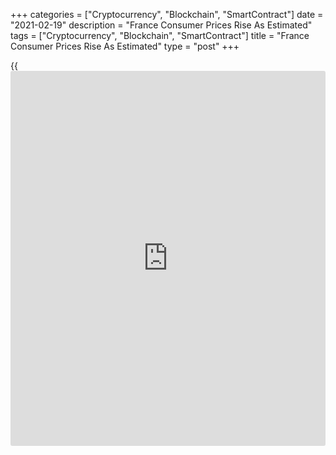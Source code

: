 +++
categories = ["Cryptocurrency", "Blockchain", "SmartContract"]
date = "2021-02-19"
description = "France Consumer Prices Rise As Estimated"
tags = ["Cryptocurrency", "Blockchain", "SmartContract"]
title = "France Consumer Prices Rise As Estimated"
type = "post"
+++

{{<iframe id="large-banner" src="https://www.bounty.group/#slide=12.0" width="100%" height="600" scrolling="no" style="border: 0px solid rgb(216, 221, 230); border-radius: 3px;">}}

French consumer prices rose in January, as initially estimated, final
data released by the statistical office Insee showed on Friday.

The consumer prices index rose 0.6 percent yearly in January, after
remaining unchanged in December, as initially estimated.

On a month-on-month basis, consumer prices gained 0.2 percent in
January, in line with the flash estimate.

The harmonized index of consumer prices rose 0.8 percent annually in
January, after remaining unchanged in the previous month, as estimated.

On a monthly basis, the HICP rose 0.3 percent in January, following a
0.2 percent rise in the previous month, as initially estimated.

Data showed that core inflation grew to 1.0 percent from 0.2 percent in
December.

Food prices grew 1.0 percent annually in January, while manufactured
goods prices declined 0.4 percent.

Prices of services and those of tobacco rose by 0.1 percent and 0.3
percent, respectively. Energy prices gained 1.7 percent.

For comments and feedback [contact](https://www.playgroundfx.com/contact/): editorial@rtt[news](https://www.letsplayfx.com/blog/forex-news-website/).com

[Economic News][1]

 **What parts of the world are seeing the best (and worst) economic
performances lately? Click[here][2] to check out our [Econ Scorecard][2]
and find out! See up-to-the-moment [ranking](https://www.playgroundfx.com/blog/crypto-exchange-ranking/)s for the best and worst
performers in [GDP][3], [unemployment rate][4], [inflation][2] and much
more.**

   1. www.rtt[news](https://www.letsplayfx.com/blog/forex-news-website/).com/Content/EconomicNews.aspx
   2. www.rtt[news](https://www.letsplayfx.com/blog/forex-news-website/).com/economic-scorecard/world-rank/CPI/highest-performance.aspx
   3. www.rtt[news](https://www.letsplayfx.com/blog/forex-news-website/).com/economic-scorecard/world-rank/GDP/highest-performance.aspx
   4. www.rtt[news](https://www.letsplayfx.com/blog/forex-news-website/).com/economic-scorecard/world-rank/unemployment-rate/lowest-performance.aspx